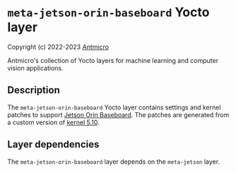 # `meta-jetson-orin-baseboard` Yocto layer

Copyright (c) 2022-2023 [Antmicro](https://www.antmicro.com)

Antmicro's collection of Yocto layers for machine learning and computer vision applications.

## Description

The `meta-jetson-orin-baseboard` Yocto layer contains settings and kernel patches to support [Jetson Orin Baseboard](https://github.com/antmicro/jetson-orin-baseboard).
The patches are generated from a custom version of [kernel 5.10](https://github.com/antmicro/antmicro-jetson-orin-baseboard-kernel-5-10).

## Layer dependencies

The `meta-jetson-orin-baseboard` layer depends on the `meta-jetson` layer.
